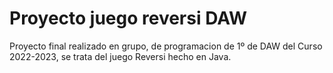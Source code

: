 # Proyecto juego reversi DAW
Proyecto final realizado en grupo, de programacion de 1º de DAW del Curso 2022-2023, se trata del juego Reversi hecho en Java.
